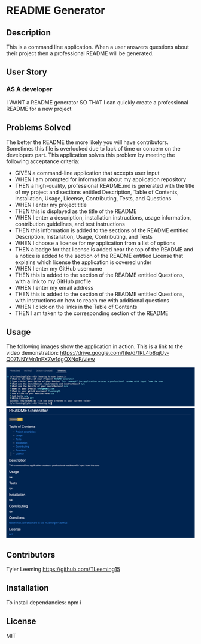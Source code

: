 # README Generator

## Description
This is a command line application. When a user answers questions about their project then a professional README will be generated.

## User Story

### AS A developer
I WANT a README generator
SO THAT I can quickly create a professional README for a new project

## Problems Solved
The better the README the more likely you will have contributors. Sometimes this file is overlooked due to lack of time or concern on the developers part. This application solves this problem by meeting the following acceptance criteria:

* GIVEN a command-line application that accepts user input
* WHEN I am prompted for information about my application repository
* THEN a high-quality, professional README.md is generated with the title of my project and sections entitled Description, Table of Contents, Installation, Usage, License, Contributing, Tests, and Questions
* WHEN I enter my project title
* THEN this is displayed as the title of the README
* WHEN I enter a description, installation instructions, usage information, contribution guidelines, and test instructions
* THEN this information is added to the sections of the README entitled Description, Installation, Usage, Contributing, and Tests
* WHEN I choose a license for my application from a list of options
* THEN a badge for that license is added near the top of the README and a notice is added to the section of the README entitled License that explains which license the application is covered under
* WHEN I enter my GitHub username
* THEN this is added to the section of the README entitled Questions, with a link to my GitHub profile
* WHEN I enter my email address
* THEN this is added to the section of the README entitled Questions, with instructions on how to reach me with additional questions
* WHEN I click on the links in the Table of Contents
* THEN I am taken to the corresponding section of the README




## Usage

The following images show the application in action. This is a link to the video demonstration: https://drive.google.com/file/d/1RL4b8qjUy-Q0ZNNYMn1nFXZw1dgOXNoF/view

<img src="Develop/images/user-input.png" alt="An image of the terminal showing all of the questions and user input"/>

<img src="Develop/images/example-readme.png" alt="An image of the created README from the user input"/>




 
## Contributors

Tyler Leeming https://github.com/TLeeming15
## Installation

To install dependancies: npm i 

## License

MIT
